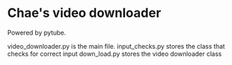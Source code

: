 # Chae's video downloader
 Powered by pytube. 

video_downloader.py is the main file. 
input_checks.py stores the class that checks for correct input
down_load.py stores the video downloader class
